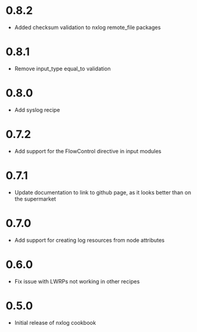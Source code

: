 # 0.8.2

* Added checksum validation to nxlog remote_file packages

# 0.8.1

* Remove input_type equal_to validation

# 0.8.0

* Add syslog recipe

# 0.7.2

* Add support for the FlowControl directive in input modules

# 0.7.1

* Update documentation to link to github page, as it looks better than on the supermarket

# 0.7.0

* Add support for creating log resources from node attributes

# 0.6.0

* Fix issue with LWRPs not working in other recipes

# 0.5.0

* Initial release of nxlog cookbook
